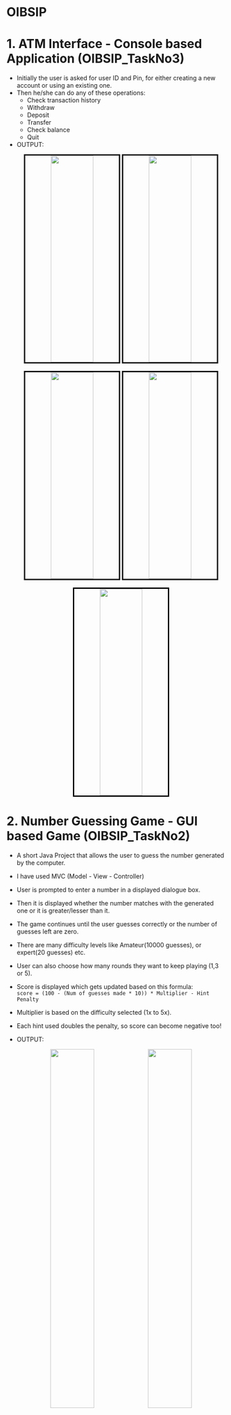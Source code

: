 # OIBSIP
  # 1. ATM Interface - Console based Application (OIBSIP_TaskNo3)
  * Initially the user is asked for user ID and Pin, for either creating a new account or using an existing one.
  * Then he/she can do any of these operations:
    * Check transaction history
    * Withdraw
    * Deposit
    * Transfer
    * Check balance
    * Quit
  * OUTPUT:
     <p align="center">
      <img src="https://github.com/DarshanRaoG/OIBSIP/blob/main/ATM_Interface/output1.JPG" width="45%" height="475px" style="border: 3px solid black;">
      <img src="https://github.com/DarshanRaoG/OIBSIP/blob/main/ATM_Interface/output2.JPG" width="45%" height="475px" style="border: 3px solid black;"><br><br>
       <img src="https://github.com/DarshanRaoG/OIBSIP/blob/main/ATM_Interface/output3.JPG" width="45%" height="475px" style="border: 3px solid black;">
       <img src="https://github.com/DarshanRaoG/OIBSIP/blob/main/ATM_Interface/output4.JPG" width="45%" height="475px" style="border: 3px solid black;"><br><br>
       <img src="https://github.com/DarshanRaoG/OIBSIP/blob/main/ATM_Interface/output5.JPG" width="45%" height="475px" style="border: 3px solid black;">
    </p>
  #
  # 2. Number Guessing Game - GUI based Game (OIBSIP_TaskNo2)
  * A short Java Project that allows the user to guess the number generated by the computer.
  * I have used MVC (Model - View - Controller)
  * User is prompted to enter a number in a displayed dialogue box.
  * Then it is displayed whether the number matches with the generated one or it is greater/lesser than it.
  * The game continues until the user guesses correctly or the number of guesses left are zero.
  * There are many difficulty levels like Amateur(10000 guesses), or expert(20 guesses) etc.
  * User can also choose how many rounds they want to keep playing (1,3 or 5).
  * Score is displayed which gets updated based on this formula:<br>
    ``` score = (100 - (Num of guesses made * 10)) * Multiplier - Hint Penalty ```
  * Multiplier is based on the difficulty selected (1x to 5x).
  * Each hint used doubles the penalty, so score can become negative too!

  * OUTPUT:
    <p align="center">
      <img src="https://github.com/DarshanRaoG/OIBSIP/blob/main/NumberGuessingGame/output1.JPG" width="46%" >
      <img src="https://github.com/DarshanRaoG/OIBSIP/blob/main/NumberGuessingGame/output2.jpeg" width="46%" ><br><br>
      <img src="https://github.com/DarshanRaoG/OIBSIP/blob/main/NumberGuessingGame/output3.JPG" width="46%" >
      <img src="https://github.com/DarshanRaoG/OIBSIP/blob/main/NumberGuessingGame/output4.JPG" width="46%" >
    </p>
  #
  # 3. Online Examination (OIBSIP_TaskNo4)
  * This application allows the user to do the following:
    * Login
    * Update Profile and Password
    * Give the exam by selecting MCQs
    * Submit (or auto-submission due to Timer)
    * Quit or Logout
      
  * OUTPUT:
    <p align="center">
      <img src="https://github.com/DarshanRaoG/OIBSIP/blob/main/OnlineExamination/img/output1.JPG" width="48%" >
      <img src="https://github.com/DarshanRaoG/OIBSIP/blob/main/OnlineExamination/img/output2.JPG" width="48%" ><br><br>
      <img src="https://github.com/DarshanRaoG/OIBSIP/blob/main/OnlineExamination/img/output3.JPG" width="48%" >
      <img src="https://github.com/DarshanRaoG/OIBSIP/blob/main/OnlineExamination/img/output4.JPG" width="48%" ><br><br>
      <img src="https://github.com/DarshanRaoG/OIBSIP/blob/main/OnlineExamination/img/output5.JPG" width="48%" >
      <img src="https://github.com/DarshanRaoG/OIBSIP/blob/main/OnlineExamination/img/output6.JPG" width="48%" ><br><br>
      <img src="https://github.com/DarshanRaoG/OIBSIP/blob/main/OnlineExamination/img/output7.JPG" width="48%" >
    </p>
    
